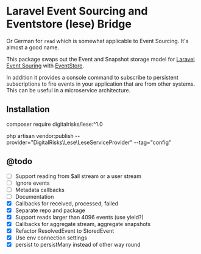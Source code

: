 # Laravel Event Sourcing and Eventstore (lese) Bridge

Or German for `read` which is somewhat applicable to Event Sourcing. It's almost a good name.

This package swaps out the Event and Snapshot storage model for [Laravel Event Souring](https://docs.spatie.be/laravel-event-sourcing/v1/getting-familiar-with-event-sourcing/introduction) with [EventStore](https://eventstore.com/). 

In addition it provides a console command to subscribe to persistent subscriptions to fire events in your application that are from other systems. This can be useful in a microservice architecture.

## Installation

composer require digitalrisks/lese:^1.0

php artisan vendor:publish --provider="DigitalRisks\Lese\LeseServiceProvider" --tag="config"

## @todo

* [ ] Support reading from $all stream or a user stream
* [ ] Ignore events
* [ ] Metadata callbacks
* [ ] Documentation
* [X] Callbacks for received, processed, failed
* [X] Separate repo and package
* [x] Support reads larger than 4096 events (use yield?)
* [x] Callbacks for aggregate stream, aggregate snapshots
* [x] Refactor ResolvedEvent to StoredEvent
* [x] Use env connection settings
* [x] persist to persistMany instead of other way round
